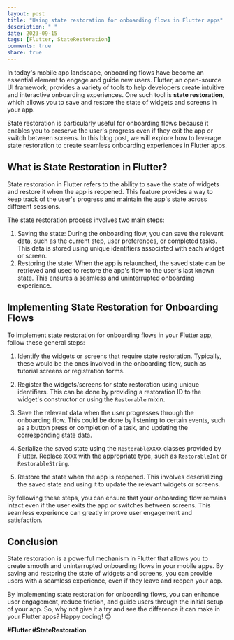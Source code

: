 ```yaml
---
layout: post
title: "Using state restoration for onboarding flows in Flutter apps"
description: " "
date: 2023-09-15
tags: [Flutter, StateRestoration]
comments: true
share: true
---
```


In today's mobile app landscape, onboarding flows have become an essential element to engage and guide new users. Flutter, an open-source UI framework, provides a variety of tools to help developers create intuitive and interactive onboarding experiences. One such tool is **state restoration**, which allows you to save and restore the state of widgets and screens in your app.

State restoration is particularly useful for onboarding flows because it enables you to preserve the user's progress even if they exit the app or switch between screens. In this blog post, we will explore how to leverage state restoration to create seamless onboarding experiences in Flutter apps.

## What is State Restoration in Flutter?

State restoration in Flutter refers to the ability to save the state of widgets and restore it when the app is reopened. This feature provides a way to keep track of the user's progress and maintain the app's state across different sessions.

The state restoration process involves two main steps:

1. Saving the state: During the onboarding flow, you can save the relevant data, such as the current step, user preferences, or completed tasks. This data is stored using unique identifiers associated with each widget or screen.
2. Restoring the state: When the app is relaunched, the saved state can be retrieved and used to restore the app's flow to the user's last known state. This ensures a seamless and uninterrupted onboarding experience.

## Implementing State Restoration for Onboarding Flows

To implement state restoration for onboarding flows in your Flutter app, follow these general steps:

1. Identify the widgets or screens that require state restoration. Typically, these would be the ones involved in the onboarding flow, such as tutorial screens or registration forms.

2. Register the widgets/screens for state restoration using unique identifiers. This can be done by providing a restoration ID to the widget's constructor or using the `Restorable` mixin.

3. Save the relevant data when the user progresses through the onboarding flow. This could be done by listening to certain events, such as a button press or completion of a task, and updating the corresponding state data.

4. Serialize the saved state using the `RestorableXXXX` classes provided by Flutter. Replace `XXXX` with the appropriate type, such as `RestorableInt` or `RestorableString`.

5. Restore the state when the app is reopened. This involves deserializing the saved state and using it to update the relevant widgets or screens.

By following these steps, you can ensure that your onboarding flow remains intact even if the user exits the app or switches between screens. This seamless experience can greatly improve user engagement and satisfaction.

## Conclusion

State restoration is a powerful mechanism in Flutter that allows you to create smooth and uninterrupted onboarding flows in your mobile apps. By saving and restoring the state of widgets and screens, you can provide users with a seamless experience, even if they leave and reopen your app.

By implementing state restoration for onboarding flows, you can enhance user engagement, reduce friction, and guide users through the initial setup of your app. So, why not give it a try and see the difference it can make in your Flutter apps? Happy coding! 😊

**#Flutter #StateRestoration**